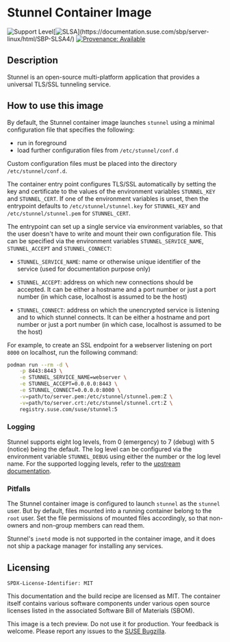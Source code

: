 # Stunnel Container Image

![Support Level](https://img.shields.io/badge/Support_Level-techpreview-blue)[![SLSA](https://img.shields.io/badge/SLSA_(v1.0)-Build_L3-Green)](https://documentation.suse.com/sbp/server-linux/html/SBP-SLSA4/)
[![Provenance: Available](https://img.shields.io/badge/Provenance-Available-Green)](https://documentation.suse.com/container/all/html/Container-guide/index.html#container-verify)


## Description

Stunnel is an open-source multi-platform application that provides a universal
TLS/SSL tunneling service.


## How to use this image

By default, the Stunnel container image launches `stunnel` using a minimal
configuration file that specifies the following:
- run in foreground
- load further configuration files from `/etc/stunnel/conf.d`

Custom configuration files must be placed into the directory
`/etc/stunnel/conf.d`.

The container entry point configures TLS/SSL automatically by setting the key
and certificate to the values of the environment variables `STUNNEL_KEY` and
`STUNNEL_CERT`. If one of the environment variables is unset, then the
entrypoint defaults to `/etc/stunnel/stunnel.key` for `STUNNEL_KEY` and
`/etc/stunnel/stunnel.pem` for `STUNNEL_CERT`.

The entrypoint can set up a single service via environment variables, so that
the user doesn't have to write and mount their own configuration file. This can
be specified via the environment variables `STUNNEL_SERVICE_NAME`,
`STUNNEL_ACCEPT` and `STUNNEL_CONNECT`:

- `STUNNEL_SERVICE_NAME`: name or otherwise unique identifier of the service
  (used for documentation purpose only)

- `STUNNEL_ACCEPT`: address on which new connections should be accepted. It can
  be either a hostname and a port number or just a port number (in which case,
  localhost is assumed to be the host)

- `STUNNEL_CONNECT`: address on which the unencrypted service is listening and
  to which stunnel connects. It can be either a hostname and port number or just
  a port number (in which case, localhost is assumed to be the host)


For example, to create an SSL endpoint for a webserver listening on port `8000`
on localhost, run the following command:

```bash
podman run --rm -d \
    -p 8443:8443 \
    -e STUNNEL_SERVICE_NAME=webserver \
    -e STUNNEL_ACCEPT=0.0.0.0:8443 \
    -e STUNNEL_CONNECT=0.0.0.0:8000 \
    -v=path/to/server.pem:/etc/stunnel/stunnel.pem:Z \
    -v=path/to/server.crt:/etc/stunnel/stunnel.crt:Z \
    registry.suse.com/suse/stunnel:5
```


### Logging

Stunnel supports eight log levels, from 0 (emergency) to 7 (debug) with 5
(notice) being the default. The log level can be configured via the environment
variable `STUNNEL_DEBUG` using either the number or the log level name. For the
supported logging levels, refer to the [upstream
documentation](https://www.stunnel.org/static/stunnel.html#debug-FACILITY.-LEVEL).


### Pitfalls

The Stunnel container image is configured to launch `stunnel` as the `stunnel`
user. But by default, files mounted into a running container belong to the
`root` user. Set the file permissions of mounted files accordingly, so that
non-owners and non-group members can read them.

Stunnel's `inetd` mode is not supported in the container image, and it does not
ship a package manager for installing any services.


## Licensing

`SPDX-License-Identifier: MIT`

This documentation and the build recipe are licensed as MIT.
The container itself contains various software components under various open source licenses listed in the associated
Software Bill of Materials (SBOM).

This image is a tech preview. Do not use it for production.
Your feedback is welcome.
Please report any issues to the [SUSE Bugzilla](https://bugzilla.suse.com/enter_bug.cgi?product=PUBLIC%20SUSE%20Linux%20Enterprise%20Base%20Container%20Images).
